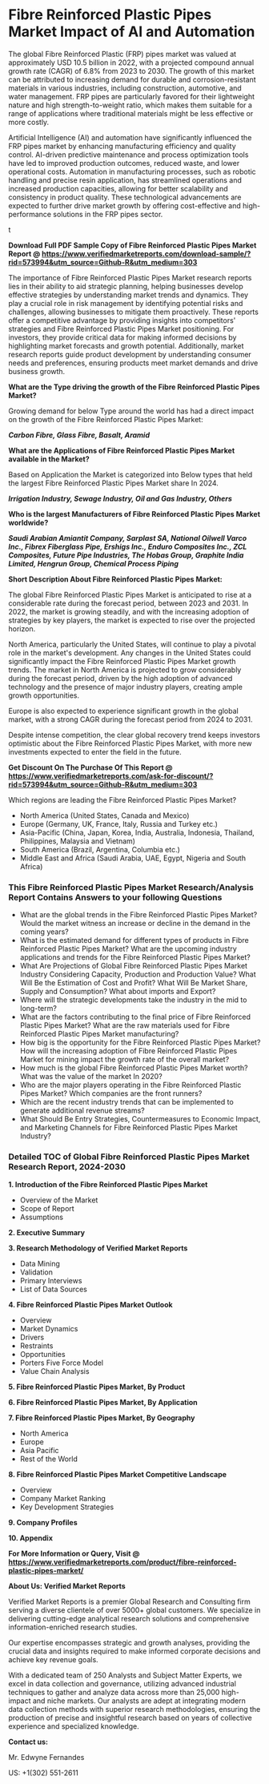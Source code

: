 <meta name="title" content="Global Fibre Reinforced Plastic Pipes Market Impact of AI and Automation"><meta name="description" content="The global Fibre Reinforced Plastic (FRP) pipes market was valued at approximately USD 10.5 billion in 2022, with a projected compound annual growth rate (CAGR) of 6.8"><meta name="title" content="Fibre Reinforced Plastic Pipes Market Size, Share, Scope, Trends, Growth, Opportunities, Analysis, Forecast"><h1>Fibre Reinforced Plastic Pipes Market Impact of AI and Automation</h1><p>The global Fibre Reinforced Plastic (FRP) pipes market was valued at approximately USD 10.5 billion in 2022, with a projected compound annual growth rate (CAGR) of 6.8% from 2023 to 2030. The growth of this market can be attributed to increasing demand for durable and corrosion-resistant materials in various industries, including construction, automotive, and water management. FRP pipes are particularly favored for their lightweight nature and high strength-to-weight ratio, which makes them suitable for a range of applications where traditional materials might be less effective or more costly.</p><p>Artificial Intelligence (AI) and automation have significantly influenced the FRP pipes market by enhancing manufacturing efficiency and quality control. AI-driven predictive maintenance and process optimization tools have led to improved production outcomes, reduced waste, and lower operational costs. Automation in manufacturing processes, such as robotic handling and precise resin application, has streamlined operations and increased production capacities, allowing for better scalability and consistency in product quality. These technological advancements are expected to further drive market growth by offering cost-effective and high-performance solutions in the FRP pipes sector.</p>t</p><p id="" class=""><strong>Download Full PDF Sample Copy of Fibre Reinforced Plastic Pipes Market Report @ <a href="https://www.verifiedmarketreports.com/download-sample/?rid=573994&utm_source=Github-R&utm_medium=303" target="_blank">https://www.verifiedmarketreports.com/download-sample/?rid=573994&utm_source=Github-R&utm_medium=303</a></strong></p><p>The importance of&nbsp;Fibre Reinforced Plastic Pipes Market research reports lies in their ability to aid strategic planning, helping businesses develop effective strategies by understanding market trends and dynamics. They play a crucial role in risk management by identifying potential risks and challenges, allowing businesses to mitigate them proactively. These reports offer a competitive advantage by providing insights into competitors' strategies and Fibre Reinforced Plastic Pipes Market positioning. For investors, they provide critical data for making informed decisions by highlighting market forecasts and growth potential. Additionally, market research reports guide product development by understanding consumer needs and preferences, ensuring products meet market demands and drive business growth.</p><p><strong>What are the&nbsp;Type driving the growth of the Fibre Reinforced Plastic Pipes Market?</strong></p><p id="" class="">Growing demand for below Type around the world has had a direct impact on the growth of the Fibre Reinforced Plastic Pipes Market:</p><em><strong>Carbon Fibre, Glass Fibre, Basalt, Aramid</strong></em></p><strong>What are the&nbsp;Applications&nbsp;of Fibre Reinforced Plastic Pipes Market available in the Market?</strong></p><p id="" class="">Based on Application the Market is categorized into Below types that held the largest Fibre Reinforced Plastic Pipes Market share In 2024.</p><em><strong>Irrigation Industry, Sewage Industry, Oil and Gas Industry, Others</strong></em></p><strong>Who is the largest Manufacturers of Fibre Reinforced Plastic Pipes Market worldwide?</strong></p><p><em><strong>Saudi Arabian Amiantit Company, Sarplast SA, National Oilwell Varco Inc., Fibrex Fiberglass Pipe, Ershigs Inc., Enduro Composites Inc., ZCL Composites, Future Pipe Industries, The Hobas Group, Graphite India Limited, Hengrun Group, Chemical Process Piping</strong></em></p><p id="" class=""><strong>Short Description About Fibre Reinforced Plastic Pipes Market:</strong></p><p>The global Fibre Reinforced Plastic Pipes Market is anticipated to rise at a considerable rate during the forecast period, between 2023 and 2031. In 2022, the market is growing steadily, and with the increasing adoption of strategies by key players, the market is expected to rise over the projected horizon.</p><p>North America, particularly the United States, will continue to play a pivotal role in the market's development. Any changes in the United States could significantly impact the Fibre Reinforced Plastic Pipes Market growth trends. The market in North America is projected to grow considerably during the forecast period, driven by the high adoption of advanced technology and the presence of major industry players, creating ample growth opportunities.</p><p>Europe is also expected to experience significant growth in the global market, with a strong CAGR during the forecast period from 2024 to 2031.</p><p>Despite intense competition, the clear global recovery trend keeps investors optimistic about the Fibre Reinforced Plastic Pipes Market, with more new investments expected to enter the field in the future.</p><p id="" class=""><strong>Get Discount On The Purchase Of This Report @ <a href="https://www.verifiedmarketreports.com/ask-for-discount/?rid=573994&utm_source=Github-R&utm_medium=303" target="_blank">https://www.verifiedmarketreports.com/ask-for-discount/?rid=573994&utm_source=Github-R&utm_medium=303</a></strong></p>Which regions are leading the Fibre Reinforced Plastic Pipes Market?</p><ul><li>North America (United States, Canada and Mexico)</li><li>Europe (Germany, UK, France, Italy, Russia and Turkey etc.)</li><li>Asia-Pacific (China, Japan, Korea, India, Australia, Indonesia, Thailand, Philippines, Malaysia and Vietnam)</li><li>South America (Brazil, Argentina, Columbia etc.)</li><li>Middle East and Africa (Saudi Arabia, UAE, Egypt, Nigeria and South Africa)</li></ul><h3 id="" class="">This Fibre Reinforced Plastic Pipes Market Research/Analysis Report Contains Answers to your following Questions</h3><ul><li>What are the global trends in the Fibre Reinforced Plastic Pipes Market? Would the market witness an increase or decline in the demand in the coming years?</li><li>What is the estimated demand for different types of products in Fibre Reinforced Plastic Pipes Market? What are the upcoming industry applications and trends for the Fibre Reinforced Plastic Pipes Market?</li><li>What Are Projections of Global Fibre Reinforced Plastic Pipes Market Industry Considering Capacity, Production and Production Value? What Will Be the Estimation of Cost and Profit? What Will Be Market Share, Supply and Consumption? What about imports and Export?</li><li>Where will the strategic developments take the industry in the mid to long-term?</li><li>What are the factors contributing to the final price of Fibre Reinforced Plastic Pipes Market? What are the raw materials used for Fibre Reinforced Plastic Pipes Market manufacturing?</li><li>How big is the opportunity for the Fibre Reinforced Plastic Pipes Market? How will the increasing adoption of Fibre Reinforced Plastic Pipes Market for mining impact the growth rate of the overall market?</li><li>How much is the global Fibre Reinforced Plastic Pipes Market worth? What was the value of the market In 2020?</li><li>Who are the major players operating in the Fibre Reinforced Plastic Pipes Market? Which companies are the front runners?</li><li>Which are the recent industry trends that can be implemented to generate additional revenue streams?</li><li>What Should Be Entry Strategies, Countermeasures to Economic Impact, and Marketing Channels for Fibre Reinforced Plastic Pipes Market Industry?</li></ul><h3 id="" class="">Detailed TOC of Global Fibre Reinforced Plastic Pipes Market Research Report, 2024-2030</h3><p id="" class=""><strong>1. Introduction of the Fibre Reinforced Plastic Pipes Market</strong></p><ul><li>Overview of the Market</li><li>Scope of Report</li><li>Assumptions</li></ul><p id="" class=""><strong>2. Executive Summary</strong></p><p id="" class=""><strong>3. Research Methodology of Verified Market Reports</strong></p><ul><li>Data Mining</li><li>Validation</li><li>Primary Interviews</li><li>List of Data Sources</li></ul><p id="" class=""><strong>4. Fibre Reinforced Plastic Pipes Market Outlook</strong></p><ul><li>Overview</li><li>Market Dynamics</li><li>Drivers</li><li>Restraints</li><li>Opportunities</li><li>Porters Five Force Model</li><li>Value Chain Analysis</li></ul><p id="" class=""><strong>5. Fibre Reinforced Plastic Pipes Market, By Product</strong></p><p id="" class=""><strong>6. Fibre Reinforced Plastic Pipes Market, By Application</strong></p><p id="" class=""><strong>7. Fibre Reinforced Plastic Pipes Market, By Geography</strong></p><ul><li>North America</li><li>Europe</li><li>Asia Pacific</li><li>Rest of the World</li></ul><p id="" class=""><strong>8. Fibre Reinforced Plastic Pipes Market Competitive Landscape</strong></p><ul><li>Overview</li><li>Company Market Ranking</li><li>Key Development Strategies</li></ul><p id="" class=""><strong>9. Company Profiles</strong></p><p id="" class=""><strong>10. Appendix</strong></p><p id="" class=""><strong>For More Information or Query, Visit @ <a href="https://www.verifiedmarketreports.com/product/fibre-reinforced-plastic-pipes-market/" target="_blank">https://www.verifiedmarketreports.com/product/fibre-reinforced-plastic-pipes-market/</a></strong></p><p id="" class=""><strong>About Us: Verified Market Reports</strong></p><p id="" class="">Verified Market Reports is a premier Global Research and Consulting firm serving a diverse clientele of over 5000+ global customers. We specialize in delivering cutting-edge analytical research solutions and comprehensive information-enriched research studies.</p><p id="" class="">Our expertise encompasses strategic and growth analyses, providing the crucial data and insights required to make informed corporate decisions and achieve key revenue goals.</p><p id="" class="">With a dedicated team of 250 Analysts and Subject Matter Experts, we excel in data collection and governance, utilizing advanced industrial techniques to gather and analyze data across more than 25,000 high-impact and niche markets. Our analysts are adept at integrating modern data collection methods with superior research methodologies, ensuring the production of precise and insightful research based on years of collective experience and specialized knowledge.</p><p id="" class=""><strong>Contact us:</strong></p><p id="" class="">Mr. Edwyne Fernandes</p><p id="" class="">US: +1(302) 551-2611</p>